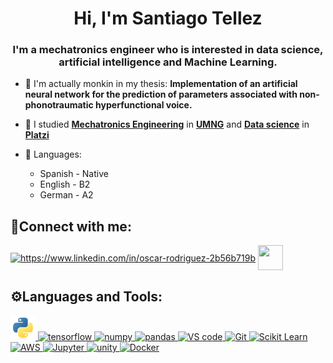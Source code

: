 <h1 align="center">Hi, I'm Santiago Tellez</h1>
<h3 align="center">I'm a mechatronics engineer who is interested in data science, artificial intelligence and Machine Learning.</h3>

- 🔭 I'm actually monkin in my thesis: **Implementation of an artificial neural network for the prediction of parameters associated with non-phonotraumatic hyperfunctional voice.**

- 🌱 I studied [**Mechatronics Engineering**](https://www.umng.edu.co/programas/pregados/ingenieria-mecatronica) in [**UMNG**](https://www.umng.edu.co/inicio) and [**Data science**](https://platzi.com/data-scientist-python/?school=_escuela_escuela-datos_) in  [**Platzi**](https://platzi.com/home)

- 💬 Languages:
    - Spanish - Native
    - English - B2
    - German - A2


<h2 align="left">👤Connect with me:</h2>
<p align="left">
<a href="https://www.linkedin.com/in/teriesu/" target="blank"><img align="center" src="https://raw.githubusercontent.com/rahuldkjain/github-profile-readme-generator/master/src/images/icons/Social/linked-in-alt.svg" alt="https://www.linkedin.com/in/oscar-rodriguez-2b56b719b" height="30" width="40" /></a> <a href="https://twitter.com/teriesu" target="blank"><img align="center" src="https://cdn.cdnlogo.com/logos/t/96/twitter-icon.svg" height="40" width="40" /></a>
</p>


<h2 align="left">⚙️Languages and Tools:</h2>
<p align="left"><a href="https://www.python.org" target="_blank" rel="noreferrer"> <img src="https://raw.githubusercontent.com/devicons/devicon/master/icons/python/python-original.svg" alt="python" width="40" height="40"/> </a> <a href="https://www.tensorflow.org" target="_blank" rel="noreferrer"> <img src="https://upload.wikimedia.org/wikipedia/commons/thumb/2/2d/Tensorflow_logo.svg/1200px-Tensorflow_logo.svg.png" alt="tensorflow" width="40" height="40"/> </a> <a href="https://numpy.org" target="_blank" rel="noreferrer"> <img src="https://cdn.worldvectorlogo.com/logos/numpy-1.svg" alt="numpy" width="40" height="40"/> </a> <a href="https://pandas.pydata.org" target="_blank" rel="noreferrer"> <img src="https://upload.wikimedia.org/wikipedia/commons/thumb/2/22/Pandas_mark.svg/1200px-Pandas_mark.svg.png" alt="pandas" width="40" height="40"/> </a> <a href="https://code.visualstudio.com/" target="_blank" rel="noreferrer"> <img src="https://cdn.worldvectorlogo.com/logos/visual-studio-code-1.svg" alt="VS code" width="40" height="40"/> </a> <a href="https://git-scm.com" target="_blank" rel="noreferrer"> <img src="https://cdn.worldvectorlogo.com/logos/git-icon.svg" alt="Git" width="40" height="40"/> </a> <a href="https://scikit-learn.org" target="_blank" rel="noreferrer"> <img src="https://upload.wikimedia.org/wikipedia/commons/thumb/0/05/Scikit_learn_logo_small.svg/1280px-Scikit_learn_logo_small.svg.png" alt="Scikit Learn" width="65" height="35"/> </a> <a href="https://aws.amazon.com/es/" target="_blank" rel="noreferrer"> <img src="https://cdn.worldvectorlogo.com/logos/aws-2.svg" alt="AWS" width="40" height="40"/> </a> <a href="https://jupyter.org" target="_blank" rel="noreferrer"> <img src="https://upload.wikimedia.org/wikipedia/commons/thumb/3/38/Jupyter_logo.svg/1200px-Jupyter_logo.svg.png" alt="Jupyter" width="40" height="40"/> </a> <a href="https://unity.com/" target="_blank" rel="noreferrer"> <img src="https://www.vectorlogo.zone/logos/unity3d/unity3d-icon.svg" alt="unity" width="40" height="40"/> </a> <a href="https://www.docker.com" target="_blank" rel="noreferrer"> <img src="https://cdn.worldvectorlogo.com/logos/docker.svg" alt="Docker" width="40" height="40"/> </a> </p>
